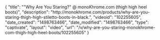 {
    "title": "\"Why Are You Staring?\" @ monoKhrome.com (thigh high heel boots)",
    "description": "http:\/\/monokhrome.com\/products\/why-are-you-staring-thigh-high-stiletto-boots-in-black.",
    "videoid": "102255605",
    "date_created": "1498763466",
    "date_modified": "1498763466",
    "type": "captivate",
    "layout": "video",
    "url": "\/v\/why-are-you-staring-monokhrome-com-thigh-high-heel-boots\/102255605"
}